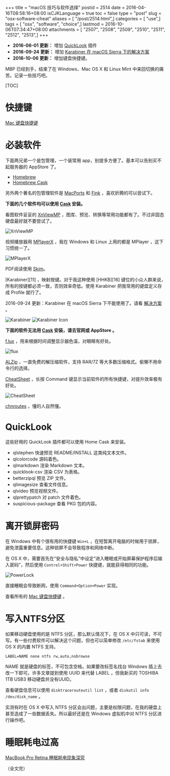 +++
title = "macOS 技巧与软件选择"
postid = 2514
date = 2016-04-16T08:58:16+08:00
isCJKLanguage = true
toc = false
type = "post"
slug = "osx-software-cheat"
aliases = [ "/post/2514.html",]
categories = [ "use",]
tags = [ "osx", "software", "choice",]
lastmod = 2016-10-06T07:34:47+08:00
attachments = [ "2507", "2508", "2509", "2510", "2511", "2512", "2513",]
+++


- **2016-06-01 更新：** 增加 [QuickLook](#quicklook) 插件
- **2016-09-24 更新：** 增加 [Karabiner 在 macOS Sierra 下的解决方案](#karabiner)
- **2016-10-06 更新：** 增加键盘快捷键。


MBP 已经到手，结束了在 Windows、Mac OS X 和 Linux Mint 中来回切换的痛苦。记录一些技巧吧。

<!--more-->

[TOC]

# 快捷键

[Mac 键盘快捷键][20]

# 必装软件

下面两兄弟一个是包管理，一个装常用 app，别提多方便了。基本可以告别买不起服务器的 AppStore 了。

- [Homebrew][1]
- [Homebrew Cask][2]

另外两个著名的包管理软件是 [MacPorts][4] 和 [Fink][5] ，喜欢折腾的可以尝试下。

**下面的几个软件均可以使用 [Cask][2] 安装。**

看图软件妥妥的 [XnViewMP][3] ，图库、预览、转换等常用功能都有了。不过非固态硬盘最好就不要尝试了。

![XnViewMP][52]

视频播放器用 [MPlayerX][6] ，我在 Windows 和 Linux 上用的都是 MPlayer ，这下习惯统一了。

![MPlayerX][53]

PDF阅读使用 [Skim][7]。

<a name="karabiner">
[Karabiner][11] ，映射按键。对于我这种使用 [HHKB][16] 键位的小众人群来说，所有的按键都必须一致，否则效率奇低。使用 Karabiner 把我常用的键盘定义存成 Profile 就行了。

2016-09-24 更新：Karabiner 在 macOS Sierra 下不能使用了。请看 [解决方案][19] 。

![Karabiner][51]
![Karabiner Icon][55]

**下面的软件无法用 [Cask][2] 安装，请去官网或 AppStore 。**

[f.lux][8] ，用来根据时间调整显示器色温，对眼睛有好处。

![flux][54]

[ALZip][9] ，一直免费的解压缩软件，支持 RAR/7Z 等大多数压缩格式。偷懒不用命令行的选择。

[CheatSheet][10] ，长按 Command 键显示当前软件的所有快捷键，对提升效率极有好处。

![CheatSheet][56]

[chnroutes][17] ，懂的人自然懂。

# QuickLook

这些好用的 QuickLook 插件都可以使用 Home Cask 来安装。

- qlstephen 快速预览 README/INSTALL 这类纯文本文件。
- qlcolorcode 源码着色。
- qlmarkdown 渲染 Markdown 文本。
- quicklook-csv 渲染 CSV 为表格。
- betterzipql 预览 ZIP 文件。
- qlimagesize 查看文件信息。
- qlvideo 预览视频文件。
- qlprettypatch  对 patch 文件着色。
- suspicious-package 查看 PKG 包的内容。

# 离开锁屏密码

在 Windows 中有个很有用的快捷键 `Win+L` ，在短暂离开电脑的时候用于锁屏，避免泄露重要信息。这种锁屏不会导致程序和网络中断。

在 OS X 中，需要首先在“安全与隐私”中设定“进入睡眠或开始屏幕保护程序后输入密码”，然后使用 `Control+Shift+Power` 快捷键，就能获得相同的功能。

![PowerLock][57]

直接睡眠会导致断网，使用 `Command+Option+Power` 实现。

查看所有的 [Mac 键盘快捷键][14] 。

# 写入NTFS分区

如果移动硬盘使用的是 NTFS 分区，那么默认情况下，在 OS X 中只可读，不可写。有一些付费软件可以解决这个问题，但也可以简单修改 `/etc/fstab` 来使用 OS X 的内置 NTFS 支持。

    LABEL=NAME none ntfs rw,auto,nobrowse

NAME 就是硬盘的标签，不可包含空格。如果要改标签名找台 Windows 插上去改一下即可。许多文章提到使用 UUID 来代替 LABEL ，但我新买的 TOSHIBA 1TB USB3 移动硬盘并没有UUID。

查看硬盘信息可以使用 `disktracerouteutil list` ，或者 `diskutil info /dev/disk_name` 。

实测有时在 OS X 中写入 NTFS 分区会出问题，主要是权限问题，在我的硬盘上甚至造成了一些数据丢失。所以最好还是在 Windows 虚拟机中对 NTFS 分区进行操作吧。

# 睡眠耗电过高

[MacBook Pro Retina 睡眠耗电现象深究][18]

（全文完）

[1]: http://brew.sh/
[2]: https://caskroom.github.io/
[3]: http://www.xnview.com/en/xnviewmp/
[4]: https://www.macports.org/
[5]: http://www.finkproject.org/
[6]: http://mplayerx.org/
[7]: http://skim-app.sourceforge.net/
[8]: https://justgetflux.com/
[9]: https://itunes.apple.com/cn/app/alzip/id450698556?mt=12
[10]: https://www.mediaatelier.com/CheatSheet/?lang=en
[11]: https://pqrs.org/osx/karabiner/
[14]: https://support.apple.com/zh-cn/HT201236
[16]: https://blog.zengrong.net/post/2344.html
[17]: https://github.com/jimmyxu/chnroutes
[18]: https://blog.zengrong.net/post/2545.html
[19]: https://blog.zengrong.net/post/2580.html
[20]: https://support.apple.com/zh-cn/HT201236

[51]: /uploads/2016/04/karabiner.png
[52]: /uploads/2016/04/xnviewmp.png
[53]: /uploads/2016/04/mplayerx.png
[54]: /uploads/2016/04/flux.png
[55]: /uploads/2016/04/karabiner-icon.png
[56]: /uploads/2016/04/cheatsheet.png
[57]: /uploads/2016/04/powerlock.png


